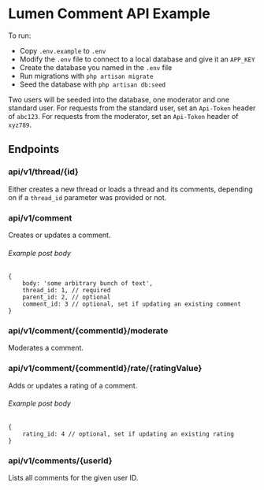 # Lumen Comment API Example

To run:
- Copy `.env.example` to `.env`
- Modify the `.env` file to connect to a local database and give it an `APP_KEY`
- Create the database you named in the `.env` file
- Run migrations with `php artisan migrate`
- Seed the database with `php artisan db:seed`

Two users will be seeded into the database, one moderator and one standard user.
For requests from the standard user, set an `Api-Token` header of `abc123`.
For requests from the moderator, set an `Api-Token` header of `xyz789`.

## Endpoints

### api/v1/thread/{id}
Either creates a new thread or loads a thread and its comments, depending on if a `thread_id` parameter was provided or not.

### api/v1/comment
Creates or updates a comment.

###### Example post body
```
{
    body: 'some arbitrary bunch of text',
    thread_id: 1, // required
    parent_id: 2, // optional
    comment_id: 3 // optional, set if updating an existing comment
}
```

### api/v1/comment/{commentId}/moderate
Moderates a comment.

### api/v1/comment/{commentId}/rate/{ratingValue}
Adds or updates a rating of a comment.

###### Example post body
```
{
    rating_id: 4 // optional, set if updating an existing rating
}
```

### api/v1/comments/{userId}
Lists all comments for the given user ID.